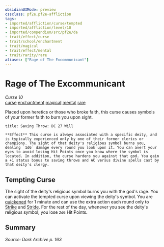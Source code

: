 ```yaml
---
obsidianUIMode: preview
cssclass: pf2e,pf2e-affliction
tags:
- imported/affliction/curse/tempted
- imported/affliction/level/10
- imported/compendium/src/pf2e/da
- trait/effect/curse
- trait/school/enchantment
- trait/magical
- trait/effect/mental
- trait/rarity/rare
aliases: ["Rage of The Excommunicant"]
---
```

# Rage of The Excommunicant
*Curse 10*  
[curse](curse.md)  [enchantment](enchantment.md)  [magical](magical.md)  [mental](mental.md)  [rare](rare.md)  

Placed upon heretics or those who broke faith, this curse causes symbols of your former faith to burn you upon sight.

```ad-inline-affliction
title: Saving Throw: DC 27 Will

**Effect** This curse is always associated with a specific deity, and is typically experienced only by one of their former clerics or champions. The sight of that deity's religious symbol burns you, dealing `1d6` damage every round you look upon it. You can avert your eyes to avoid losing Hit Points once you know where the symbol is located. In addition, the curse hardens you against that god. You gain a +1 status bonus to saving throws and AC versus divine spells cast by that deity's clergy.
```

## Tempting Curse

The sight of the deity's religious symbol burns you with the god's rage. You can activate the tempted curse upon viewing the deity's symbol. You are [quickened](conditions.md#Quickened) for 1 minute and can use the extra action each round only to [Strike](strike.md) and [Stride](stride.md). For the rest of the day, whenever you see the deity's religious symbol, you lose `2d6` Hit Points.

## Summary

*Source: Dark Archive p. 163*